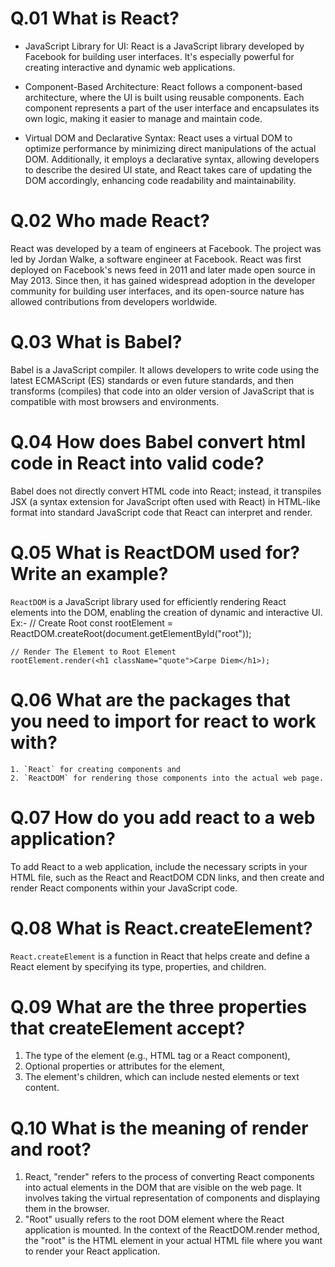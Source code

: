 # Q.01 What is React?

- JavaScript Library for UI: React is a JavaScript library developed by Facebook for building user interfaces. It's especially powerful for creating interactive and dynamic web applications.

- Component-Based Architecture: React follows a component-based architecture, where the UI is built using reusable components. Each component represents a part of the user interface and encapsulates its own logic, making it easier to manage and maintain code.

- Virtual DOM and Declarative Syntax: React uses a virtual DOM to optimize performance by minimizing direct manipulations of the actual DOM. Additionally, it employs a declarative syntax, allowing developers to describe the desired UI state, and React takes care of updating the DOM accordingly, enhancing code readability and maintainability.

# Q.02 Who made React?

React was developed by a team of engineers at Facebook. The project was led by Jordan Walke, a software engineer at Facebook. React was first deployed on Facebook's news feed in 2011 and later made open source in May 2013. Since then, it has gained widespread adoption in the developer community for building user interfaces, and its open-source nature has allowed contributions from developers worldwide.

# Q.03 What is Babel?

Babel is a JavaScript compiler. It allows developers to write code using the latest ECMAScript (ES) standards or even future standards, and then transforms (compiles) that code into an older version of JavaScript that is compatible with most browsers and environments.

# Q.04 How does Babel convert html code in React into valid code?

Babel does not directly convert HTML code into React; instead, it transpiles JSX (a syntax extension for JavaScript often used with React) in HTML-like format into standard JavaScript code that React can interpret and render.

# Q.05 What is ReactDOM used for? Write an example?

`ReactDOM` is a JavaScript library used for efficiently rendering React elements into the DOM, enabling the creation of dynamic and interactive UI.
Ex:-
// Create Root
const rootElement = ReactDOM.createRoot(document.getElementById("root"));

    // Render The Element to Root Element
    rootElement.render(<h1 className="quote">Carpe Diem</h1>);

# Q.06 What are the packages that you need to import for react to work with?

    1. `React` for creating components and
    2. `ReactDOM` for rendering those components into the actual web page.

# Q.07 How do you add react to a web application?

To add React to a web application, include the necessary scripts in your HTML file, such as the React and ReactDOM CDN links, and then create and render React components within your JavaScript code.

# Q.08 What is React.createElement?

`React.createElement` is a function in React that helps create and define a React element by specifying its type, properties, and children.

# Q.09 What are the three properties that createElement accept?

1.  The type of the element (e.g., HTML tag or a React component),
2.  Optional properties or attributes for the element,
3.  The element's children, which can include nested elements or text content.

# Q.10 What is the meaning of render and root?

1.  React, "render" refers to the process of converting React components into actual elements in the DOM that are visible on the web page. It involves taking the virtual representation of components and displaying them in the browser.
2.  "Root" usually refers to the root DOM element where the React application is mounted. In the context of the ReactDOM.render method, the "root" is the HTML element in your actual HTML file where you want to render your React application.
